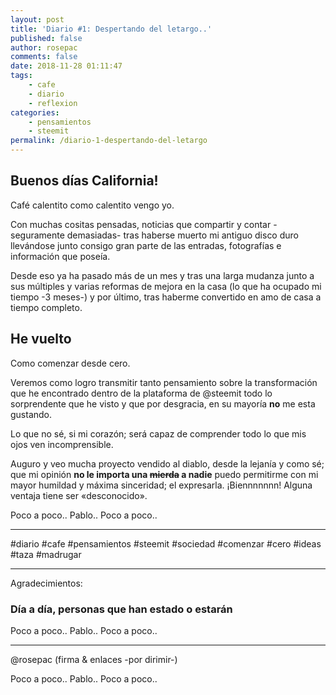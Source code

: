 ```yaml
---
layout: post
title: 'Diario #1: Despertando del letargo..'
published: false
author: rosepac
comments: false
date: 2018-11-28 01:11:47
tags:
    - cafe
    - diario
    - reflexion
categories:
    - pensamientos
    - steemit
permalink: /diario-1-despertando-del-letargo
---
```

## Buenos días California!

Café calentito como calentito vengo yo.

Con muchas cositas pensadas, noticias que compartir y contar -seguramente demasiadas- tras haberse muerto mi antiguo disco duro llevándose junto consigo gran parte de las entradas, fotografías e información que poseía.

Desde eso ya ha pasado más de un mes y tras una larga mudanza junto a sus múltiples y varias reformas de mejora en la casa (lo que ha ocupado mi tiempo -3 meses-) y por último, tras haberme convertido en amo de casa a tiempo completo.

## He vuelto

Como comenzar desde cero.

Veremos como logro transmitir tanto pensamiento sobre la transformación que he encontrado dentro de la plataforma de @steemit todo lo sorprendente que he visto y que por desgracia, en su mayoría **no** me esta gustando.

Lo que no sé, si mi corazón; será capaz de comprender todo lo que mis ojos ven incomprensible.

Auguro y veo mucha proyecto vendido al diablo, desde la lejanía y como sé; que mi opinión **no le importa una ~~mierda~~ a nadie** puedo permitirme con mi mayor humildad y máxima sinceridad; el expresarla. ¡Biennnnnnn! Alguna ventaja tiene ser &#171;desconocido&#187;.

Poco a poco.. Pablo.. Poco a poco..

* * *

#diario #cafe #pensamientos #steemit #sociedad #comenzar #cero #ideas #taza #madrugar

* * *

Agradecimientos:

### Día a día, personas que han estado o estarán

Poco a poco.. Pablo.. Poco a poco..

* * *

@rosepac (firma & enlaces -por dirimir-)

Poco a poco.. Pablo.. Poco a poco..